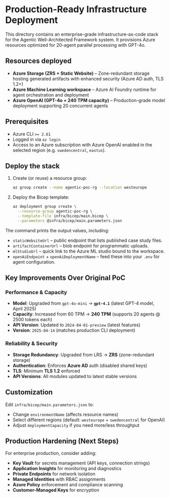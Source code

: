 # Production-Ready Infrastructure Deployment

This directory contains an enterprise-grade infrastructure-as-code stack for the Agentic Well-Architected Framework system. It provisions Azure resources optimized for 20-agent parallel processing with GPT-4o.

## Resources deployed
- **Azure Storage (ZRS + Static Website)** – Zone-redundant storage hosting generated artifacts with enhanced security (Azure AD auth, TLS 1.2+)
- **Azure Machine Learning workspace** – Azure AI Foundry runtime for agent orchestration and deployment
- **Azure OpenAI (GPT-4o + 240 TPM capacity)** – Production-grade model deployment supporting 20 concurrent agents

## Prerequisites
- Azure CLI `>= 2.61`
- Logged in via `az login`
- Access to an Azure subscription with Azure OpenAI enabled in the selected region (e.g. `swedencentral`, `eastus`).

## Deploy the stack
1. Create (or reuse) a resource group:
   ```bash
   az group create --name agentic-poc-rg --location westeurope
   ```
2. Deploy the Bicep template:
   ```bash
   az deployment group create \
     --resource-group agentic-poc-rg \
     --template-file infra/bicep/main.bicep \
     --parameters @infra/bicep/main.parameters.json
   ```

The command prints the output values, including:
- `staticWebsiteUrl` – public endpoint that lists published case study files.
- `artifactContainerUrl` – blob endpoint for programmatic uploads.
- `mlStudioUrl` – quick link to the Azure ML studio bound to the workspace.
- `openAiEndpoint` + `openAiDeploymentName` – feed these into your `.env` for agent configuration.

## Key Improvements Over Original PoC

### Performance & Capacity
- **Model**: Upgraded from `gpt-4o-mini` → **`gpt-4.1`** (latest GPT-4 model, April 2025)
- **Capacity**: Increased from 60 TPM → **240 TPM** (supports 20 agents @ 2500 tokens each)
- **API Version**: Updated to `2024-04-01-preview` (latest features)
- **Version**: `2025-04-14` (matches production CLI deployment)

### Reliability & Security
- **Storage Redundancy**: Upgraded from LRS → **ZRS** (zone-redundant storage)
- **Authentication**: Enforces **Azure AD** auth (disabled shared keys)
- **TLS**: Minimum **TLS 1.2** enforced
- **API Versions**: All modules updated to latest stable versions

## Customization
Edit `infra/bicep/main.parameters.json` to:
- Change `environmentName` (affects resource names)
- Select different regions (default: `westeurope` + `swedencentral` for OpenAI)
- Adjust `deploymentCapacity` if you need more/less throughput

## Production Hardening (Next Steps)
For enterprise production, consider adding:
- **Key Vault** for secrets management (API keys, connection strings)
- **Application Insights** for monitoring and diagnostics
- **Private Endpoints** for network isolation
- **Managed Identities** with RBAC assignments
- **Azure Policy** enforcement and compliance scanning
- **Customer-Managed Keys** for encryption
